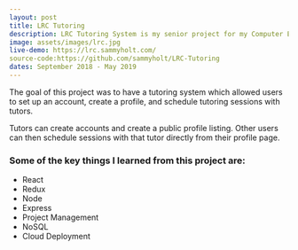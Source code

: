 ```yaml
---
layout: post
title: LRC Tutoring
description: LRC Tutoring System is my senior project for my Computer Engineering major.
image: assets/images/lrc.jpg
live-demo: https://lrc.sammyholt.com/
source-code:https://github.com/sammyholt/LRC-Tutoring
dates: September 2018 - May 2019
---
```


The goal of this project was to have a tutoring system which allowed users to set up an account, create a profile, and schedule tutoring sessions with tutors.

Tutors can create accounts and create a public profile listing. Other users can then schedule sessions with that tutor directly from their profile page.

### Some of the key things I learned from this project are:
* React
* Redux
* Node
* Express
* Project Management
* NoSQL
* Cloud Deployment

